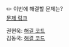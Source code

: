 ✏️ 이번에 해결할 문제는? <br>
[문제 링크](https://leetcode.com/problems/design-hashmap/description/)

권현욱: [해결 코드]() <br>
김동국: [해결 코드]() <br>
